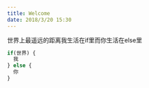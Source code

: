 ```yaml
---
title: Welcome
date: 2018/3/20 15:30
---
```


世界上最遥远的距离我生活在if里而你生活在else里

```js
if(世界) {
  我
} else {
  你
}
```
